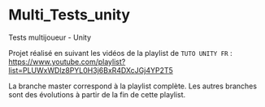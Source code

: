 # Multi_Tests_unity

Tests multijoueur - Unity

Projet réalisé en suivant les vidéos de la playlist de `TUTO UNITY FR` : https://www.youtube.com/playlist?list=PLUWxWDlz8PYL0H3j6BxR4DXcJGj4YP2T5

La branche master correspond à la playlist complète. Les autres branches sont des évolutions à partir de la fin de cette playlist.
